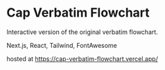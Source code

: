 # Cap Verbatim Flowchart

Interactive version of the original verbatim flowchart.

Next.js, React, Tailwind, FontAwesome

hosted at https://cap-verbatim-flowchart.vercel.app/
